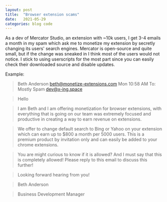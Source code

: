 ```yaml
---
layout: post
title:  "Browser extension scams"
date:   2021-05-29
categories: blog code
---
```


As a dev of Mercator Studio, an extension with ~10k users, I get 3-4 emails a month in my spam which ask me to monetize my extension by secretly changing its users' search engines. 
Mercator is open-source and quite small, but if the change was sneaked in I think most of the users would not notice. 
I stick to using userscripts for the most part since you can easily check their downloaded source and disable updates.

Example:

> Beth Anderson <beth@monetize-extensions.com> Mon 10:58 AM To: Mostly Spam <dev@x-ing.space>

> Hello

> I am Beth and I am offering monetization for browser extensions, with everything that is going on our team was extremely focused and productive in creating a way to earn revenue on extensions.

> We offer to change default search to Bing or Yahoo on your extension which can earn up to $800 a month per 5000 users. This is a premium product by invitation only and can easily be added to your chrome extensions.

> You are might curious to know if it is allowed? And I must say that this is completely allowed! Please reply to this email to discuss this further!

> Looking forward hearing from you!

> Beth Anderson

> Business Development Manager
